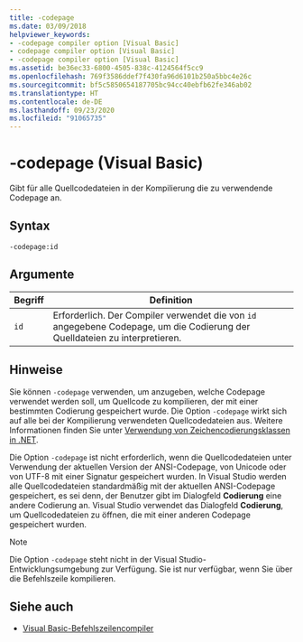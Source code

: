 ```yaml
---
title: -codepage
ms.date: 03/09/2018
helpviewer_keywords:
- -codepage compiler option [Visual Basic]
- codepage compiler option [Visual Basic]
- -codepage compiler option [Visual Basic]
ms.assetid: be36ec33-6800-4505-838c-4124564f5cc9
ms.openlocfilehash: 769f3586ddef7f430fa96d6101b250a5bbc4e26c
ms.sourcegitcommit: bf5c5850654187705bc94cc40ebfb62fe346ab02
ms.translationtype: HT
ms.contentlocale: de-DE
ms.lasthandoff: 09/23/2020
ms.locfileid: "91065735"
---
```

# <a name="-codepage-visual-basic"></a>-codepage (Visual Basic)

Gibt für alle Quellcodedateien in der Kompilierung die zu verwendende Codepage an.  
  
## <a name="syntax"></a>Syntax  
  
```console  
-codepage:id  
```  
  
## <a name="arguments"></a>Argumente  
  
|Begriff|Definition|  
|---|---|  
|`id`|Erforderlich. Der Compiler verwendet die von `id` angegebene Codepage, um die Codierung der Quelldateien zu interpretieren.|  
  
## <a name="remarks"></a>Hinweise  

 Sie können `-codepage` verwenden, um anzugeben, welche Codepage verwendet werden soll, um Quellcode zu kompilieren, der mit einer bestimmten Codierung gespeichert wurde. Die Option `-codepage` wirkt sich auf alle bei der Kompilierung verwendeten Quellcodedateien aus. Weitere Informationen finden Sie unter [Verwendung von Zeichencodierungsklassen in .NET](../../../standard/base-types/character-encoding.md).  
  
 Die Option `-codepage` ist nicht erforderlich, wenn die Quellcodedateien unter Verwendung der aktuellen Version der ANSI-Codepage, von Unicode oder von UTF-8 mit einer Signatur gespeichert wurden. In Visual Studio werden alle Quellcodedateien standardmäßig mit der aktuellen ANSI-Codepage gespeichert, es sei denn, der Benutzer gibt im Dialogfeld **Codierung** eine andere Codierung an. Visual Studio verwendet das Dialogfeld **Codierung**, um Quellcodedateien zu öffnen, die mit einer anderen Codepage gespeichert wurden.  
  
> [!NOTE]
> Die Option `-codepage` steht nicht in der Visual Studio-Entwicklungsumgebung zur Verfügung. Sie ist nur verfügbar, wenn Sie über die Befehlszeile kompilieren.  
  
## <a name="see-also"></a>Siehe auch

- [Visual Basic-Befehlszeilencompiler](index.md)
